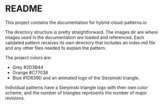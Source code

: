 # README

This project contains the documentation for hybrid-cloud-patterns.io

The directory structure is pretty straightforward. The images dir are where images used in the documentation are loaded and referenced. Each validated pattern receives its own directory that includes an index.md file and any other files needed fo explain the pattern. 

The project colors are:
- Grey #2D3B44
- Orange #C77038
- Blue #1D639D
and an animated logo of the Sierpinski triangle.

Individual patterns have a Sierpinski triangle logo with their own color scheme, and the number of triangles represents the number of major revisions.
